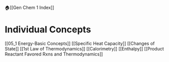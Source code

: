 🏠[[Gen Chem 1 Index]]
# Individual Concepts
[[05_1 Energy-Basic Concepts]]
[[Specific Heat Capacity]]
[[Changes of State]]
[[1st Law of Thermodynamics]]
[[Calorimetry]]
[[Enthalpy]]
[[Product Reactant Favored Rxns and Thermodynamics]]